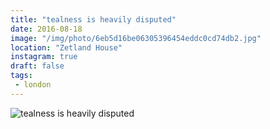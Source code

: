 ```yaml
---
title: "tealness is heavily disputed"
date: 2016-08-18
image: "/img/photo/6eb5d16be06305396454eddc0cd74db2.jpg"
location: "Zetland House"
instagram: true
draft: false
tags:
 - london
---
```


![tealness is heavily disputed](/img/photo/6eb5d16be06305396454eddc0cd74db2.jpg)
